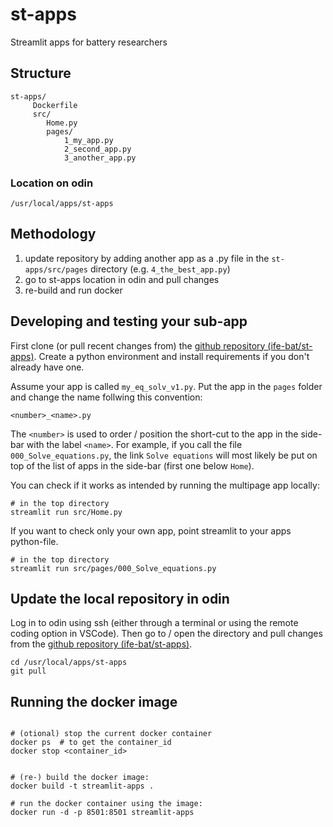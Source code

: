 # st-apps

Streamlit apps for battery researchers

## Structure

```shell
st-apps/
     Dockerfile
     src/
        Home.py
        pages/
            1_my_app.py
            2_second_app.py
            3_another_app.py
```

### Location on odin

`/usr/local/apps/st-apps`

## Methodology

1. update repository by adding another app as a .py file in the `st-apps/src/pages` directory (e.g. `4_the_best_app.py`)
2. go to st-apps location in odin and pull changes
3. re-build and run docker


## Developing and testing your sub-app

First clone (or pull recent changes from) the [github repository (ife-bat/st-apps)](https://github.com/ife-bat/st-apps.git).
Create a python environment and install requirements if you don't already have one.

Assume your app is called `my_eq_solv_v1.py`. Put the app in the `pages` folder and change the name follwing this convention:

`<number>_<name>.py`

The `<number>` is used to order / position the short-cut to the app in the side-bar with the label `<name>`. For example,
if you call the file `000_Solve_equations.py`, the link `Solve equations` will most likely be put on top of the 
list of apps in the side-bar (first one below `Home`). 

You can check if it works as intended by running the multipage app locally:

```shell
# in the top directory
streamlit run src/Home.py
```

If you want to check only your own app, point streamlit to your apps python-file.

```shell
# in the top directory
streamlit run src/pages/000_Solve_equations.py
```

## Update the local repository in odin

Log in to odin using ssh (either through a terminal or using the remote coding option in VSCode). Then go to / open
the directory and pull changes from the [github repository (ife-bat/st-apps)](https://github.com/ife-bat/st-apps.git).

```shell
cd /usr/local/apps/st-apps
git pull 
```


## Running the docker image

```shell

# (otional) stop the current docker container
docker ps  # to get the container_id
docker stop <container_id>


# (re-) build the docker image:
docker build -t streamlit-apps .

# run the docker container using the image:
docker run -d -p 8501:8501 streamlit-apps

```
